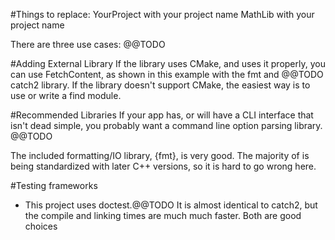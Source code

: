 #Things to replace:
YourProject with your project name
MathLib with your project name

There are three use cases: @@TODO

#Adding External Library
If the library uses CMake, and uses it properly, you can use FetchContent, as shown in this example with the fmt and @@TODO catch2 library. If the library doesn't support CMake, the easiest way is to use or write a find module.

#Recommended Libraries
If your app has, or will have a CLI interface that isn't dead simple, you probably want a command line option parsing library. @@TODO

The included formatting/IO library, {fmt}, is very good. The majority of is being standardized with later C++ versions, so it is hard to go wrong here.

#Testing frameworks
* This project uses doctest.@@TODO It is almost identical to catch2, but the compile and linking times are much much faster. Both are good choices

